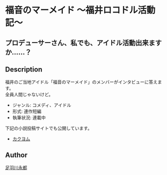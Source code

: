 福音のマーメイド 〜福井ロコドル活動記〜
=======================================

## プロデューサーさん、私でも、アイドル活動出来ますか……？

## Description

福井のご当地アイドル「福音のマーメイド」のメンバーがインタビューに答えます。  
全員人間じゃないけど。

* ジャンル: コメディ、アイドル
* 形式: 連作短編
* 執筆状況: 連載中

下記の小説投稿サイトでも公開しています。

* [カクヨム](https://kakuyomu.jp/works/1177354054882672650)

## Author

[足羽川永都](https://github.com/8amjp)
